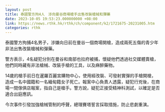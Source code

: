 ```yaml
---
layout: post
title: 泰國警方拘4人　涉向曼谷商場槍手出售改裝槍械和彈藥
date: 2023-10-05 19:53:23.000000000 +08:00
link: https://news.rthk.hk/rthk/ch/component/k2/1721675-20231005.htm
categories: rthk
---
```


泰國警方拘捕4名男子，涉嫌向日前在曼谷一個商場開槍，造成兩死五傷的青少年非法出售改裝槍械和彈藥。

警方表示，4名疑犯分別在曼谷和南部也拉府被捕，懷疑他們透過社交媒體賣槍，他們同時藏有非法槍械、改裝手槍的工具，以及麻醉藥物。

14歲的槍手前日在暹羅百麗宮購物中心，使用經改裝、可發射實彈的手槍開槍，造成一名中國籍和一名緬甸籍女子死亡。報案中心負責人透露，疑犯行兇後，在商場一間傢俱店報案，指自己是槍手。警方說，疑犯正接受精神科測試，以確定是否適合出庭應訊。

今次事件引發加強槍械管制的呼聲，總理賽塔誓言採取措施，防止悲劇重演。
